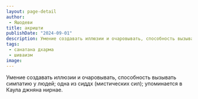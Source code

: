 ```yaml
---
layout: page-detail
author:
 - Яшодеви
title: акришти
publishDate: "2024-09-01"
description: Умение создавать иллюзии и очаровывать, способность вызывать симпатию у людей; одна из сиддх (мистических сил); упоминается в Каула джняна нирнае.
tags:
 - санатана дхарма
 - шиваизм
image: 
---
```


Умение создавать иллюзии и очаровывать, способность вызывать симпатию у людей; одна из сиддх (мистических сил); упоминается в Каула джняна нирнае.

